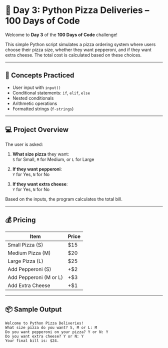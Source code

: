 # 🍕 Day 3: Python Pizza Deliveries – 100 Days of Code

Welcome to **Day 3** of the **100 Days of Code** challenge!

This simple Python script simulates a pizza ordering system where users choose their pizza size, whether they want pepperoni, and if they want extra cheese. The total cost is calculated based on these choices.

---

## 🧠 Concepts Practiced

- User input with `input()`
- Conditional statements: `if`, `elif`, `else`
- Nested conditionals
- Arithmetic operations
- Formatted strings (`f-strings`)

---

## 💻 Project Overview

The user is asked:

1. **What size pizza** they want:  
   `S` for Small, `M` for Medium, or `L` for Large

2. **If they want pepperoni**:  
   `Y` for Yes, `N` for No

3. **If they want extra cheese**:  
   `Y` for Yes, `N` for No

Based on the inputs, the program calculates the total bill.

---

## 💰 Pricing

| Item                   | Price  |
|------------------------|--------|
| Small Pizza (S)        | $15    |
| Medium Pizza (M)       | $20    |
| Large Pizza (L)        | $25    |
| Add Pepperoni (S)      | +$2    |
| Add Pepperoni (M or L) | +$3    |
| Add Extra Cheese       | +$1    |

---

## 📦 Sample Output

```text
Welcome to Python Pizza Deliveries!
What size pizza do you want? S, M or L: M
Do you want pepperoni on your pizza? Y or N: Y
Do you want extra cheese? Y or N: Y
Your final bill is: $24.
